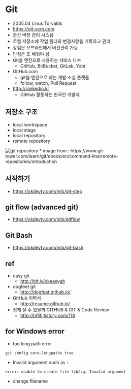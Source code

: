 # Git
* 2005.04 Linus Torvalds
* https://git-scm.com
* 분산 버전 관리 시스템
* 로컬 저장소에 작업 폴더의 변경사항을 기록하고 관리
* 장점은 오프라인에서 버전관리 가능
* 단점은 또 배워야 됨
* Git을 엔진으로 사용하는 서비스 다수
  * GitHub, BitBucket, GitLab, Yobi
* GitHub.com
  * git을 엔진으로 하는 개발 소셜 플랫폼
  * follow, watch, Pull Request
* http://rankedin.kr
  * GitHub 활동하는 한국인 개발자

## 저장소 구조
* local workspace
* local stage
* local repository
* remote repository

<img src="https://www.git-tower.com/learn/content/01-git/01-ebook/en/01-command-line/04-remote-repositories/01-introduction/basic-remote-workflow.png" alt="git repository" />
  * image from : https://www.git-tower.com/learn/git/ebook/en/command-line/remote-repositories/introduction

## 시작하기
* https://okdevtv.com/mib/git-step

## git flow (advanced git)
* https://okdevtv.com/mib/gitflow

## Git Bash
* https://okdevtv.com/mib/git-bash

## ref
* easy git
  * http://bit.ly/okeasygit
* dogfeet git
  * http://dogfeet.github.io/
* GitHub 이력서
  * http://resume.github.io/
* 쉽게 살 수 있을까:GITHUB & GIT & Code Review
  * http://hl1itj.tistory.com/118

## for Windows error
* too long path error
```
git config core.longpaths true
```

* Invalid argument such as `:`
```
error: unable to create file lib/:q: Invalid argument
```
  * change filename
